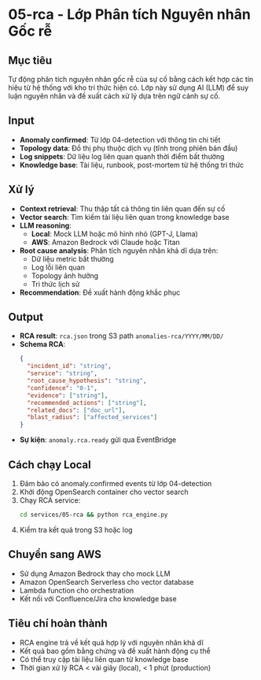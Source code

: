 # 05-rca - Lớp Phân tích Nguyên nhân Gốc rễ

## Mục tiêu
Tự động phân tích nguyên nhân gốc rễ của sự cố bằng cách kết hợp các tín hiệu từ hệ thống với kho tri thức hiện có. Lớp này sử dụng AI (LLM) để suy luận nguyên nhân và đề xuất cách xử lý dựa trên ngữ cảnh sự cố.

## Input
- **Anomaly confirmed**: Từ lớp 04-detection với thông tin chi tiết
- **Topology data**: Đồ thị phụ thuộc dịch vụ (tĩnh trong phiên bản đầu)
- **Log snippets**: Dữ liệu log liên quan quanh thời điểm bất thường
- **Knowledge base**: Tài liệu, runbook, post-mortem từ hệ thống tri thức

## Xử lý
- **Context retrieval**: Thu thập tất cả thông tin liên quan đến sự cố
- **Vector search**: Tìm kiếm tài liệu liên quan trong knowledge base
- **LLM reasoning**: 
  - **Local**: Mock LLM hoặc mô hình nhỏ (GPT-J, Llama)
  - **AWS**: Amazon Bedrock với Claude hoặc Titan
- **Root cause analysis**: Phân tích nguyên nhân khả dĩ dựa trên:
  - Dữ liệu metric bất thường
  - Log lỗi liên quan  
  - Topology ảnh hưởng
  - Tri thức lịch sử
- **Recommendation**: Đề xuất hành động khắc phục

## Output
- **RCA result**: `rca.json` trong S3 path `anomalies-rca/YYYY/MM/DD/`
- **Schema RCA**:
  ```json
  {
    "incident_id": "string",
    "service": "string",
    "root_cause_hypothesis": "string",
    "confidence": "0-1",
    "evidence": ["string"],
    "recommended_actions": ["string"],
    "related_docs": ["doc_url"],
    "blast_radius": ["affected_services"]
  }
  ```
- **Sự kiện**: `anomaly.rca.ready` gửi qua EventBridge

## Cách chạy Local
1. Đảm bảo có anomaly.confirmed events từ lớp 04-detection
2. Khởi động OpenSearch container cho vector search
3. Chạy RCA service:
   ```bash
   cd services/05-rca && python rca_engine.py
   ```
4. Kiểm tra kết quả trong S3 hoặc log

## Chuyển sang AWS
- Sử dụng Amazon Bedrock thay cho mock LLM
- Amazon OpenSearch Serverless cho vector database
- Lambda function cho orchestration
- Kết nối với Confluence/Jira cho knowledge base

## Tiêu chí hoàn thành
- RCA engine trả về kết quả hợp lý với nguyên nhân khả dĩ
- Kết quả bao gồm bằng chứng và đề xuất hành động cụ thể
- Có thể truy cập tài liệu liên quan từ knowledge base
- Thời gian xử lý RCA < vài giây (local), < 1 phút (production)